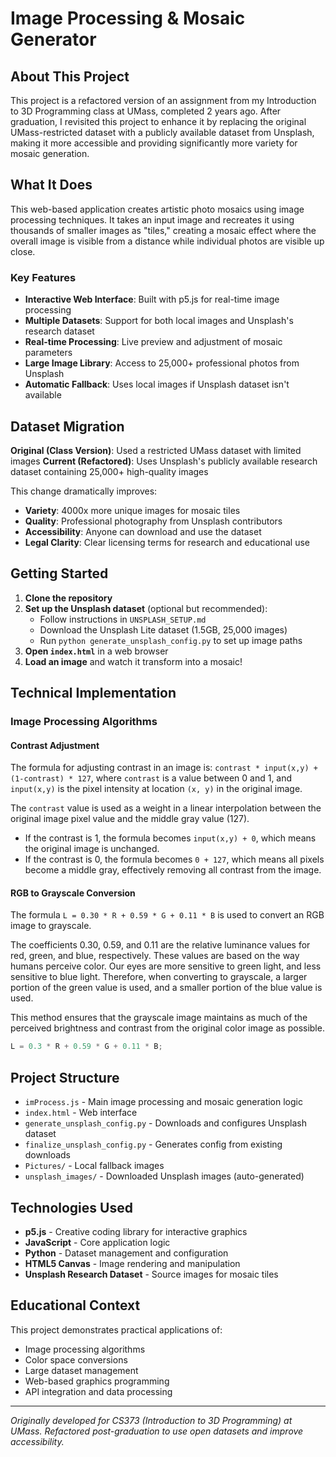 # Image Processing & Mosaic Generator

## About This Project

This project is a refactored version of an assignment from my Introduction to 3D Programming class at UMass, completed 2 years ago. After graduation, I revisited this project to enhance it by replacing the original UMass-restricted dataset with a publicly available dataset from Unsplash, making it more accessible and providing significantly more variety for mosaic generation.

## What It Does

This web-based application creates artistic photo mosaics using image processing techniques. It takes an input image and recreates it using thousands of smaller images as "tiles," creating a mosaic effect where the overall image is visible from a distance while individual photos are visible up close.

### Key Features

- **Interactive Web Interface**: Built with p5.js for real-time image processing
- **Multiple Datasets**: Support for both local images and Unsplash's research dataset
- **Real-time Processing**: Live preview and adjustment of mosaic parameters
- **Large Image Library**: Access to 25,000+ professional photos from Unsplash
- **Automatic Fallback**: Uses local images if Unsplash dataset isn't available

## Dataset Migration

**Original (Class Version)**: Used a restricted UMass dataset with limited images
**Current (Refactored)**: Uses Unsplash's publicly available research dataset containing 25,000+ high-quality images

This change dramatically improves:

- **Variety**: 4000x more unique images for mosaic tiles
- **Quality**: Professional photography from Unsplash contributors
- **Accessibility**: Anyone can download and use the dataset
- **Legal Clarity**: Clear licensing terms for research and educational use

## Getting Started

1. **Clone the repository**
2. **Set up the Unsplash dataset** (optional but recommended):
   - Follow instructions in `UNSPLASH_SETUP.md`
   - Download the Unsplash Lite dataset (1.5GB, 25,000 images)
   - Run `python generate_unsplash_config.py` to set up image paths
3. **Open `index.html`** in a web browser
4. **Load an image** and watch it transform into a mosaic!

## Technical Implementation

### Image Processing Algorithms

#### Contrast Adjustment

The formula for adjusting contrast in an image is: `contrast * input(x,y) + (1-contrast) * 127`, where `contrast` is a value between 0 and 1, and `input(x,y)` is the pixel intensity at location `(x, y)` in the original image.

The `contrast` value is used as a weight in a linear interpolation between the original image pixel value and the middle gray value (127).

- If the contrast is 1, the formula becomes `input(x,y) + 0`, which means the original image is unchanged.
- If the contrast is 0, the formula becomes `0 + 127`, which means all pixels become a middle gray, effectively removing all contrast from the image.

#### RGB to Grayscale Conversion

The formula `L = 0.30 * R + 0.59 * G + 0.11 * B` is used to convert an RGB image to grayscale.

The coefficients 0.30, 0.59, and 0.11 are the relative luminance values for red, green, and blue, respectively. These values are based on the way humans perceive color. Our eyes are more sensitive to green light, and less sensitive to blue light. Therefore, when converting to grayscale, a larger portion of the green value is used, and a smaller portion of the blue value is used.

This method ensures that the grayscale image maintains as much of the perceived brightness and contrast from the original color image as possible.

```javascript
L = 0.3 * R + 0.59 * G + 0.11 * B;
```

## Project Structure

- `imProcess.js` - Main image processing and mosaic generation logic
- `index.html` - Web interface
- `generate_unsplash_config.py` - Downloads and configures Unsplash dataset
- `finalize_unsplash_config.py` - Generates config from existing downloads
- `Pictures/` - Local fallback images
- `unsplash_images/` - Downloaded Unsplash images (auto-generated)

## Technologies Used

- **p5.js** - Creative coding library for interactive graphics
- **JavaScript** - Core application logic
- **Python** - Dataset management and configuration
- **HTML5 Canvas** - Image rendering and manipulation
- **Unsplash Research Dataset** - Source images for mosaic tiles

## Educational Context

This project demonstrates practical applications of:

- Image processing algorithms
- Color space conversions
- Large dataset management
- Web-based graphics programming
- API integration and data processing

---

_Originally developed for CS373 (Introduction to 3D Programming) at UMass. Refactored post-graduation to use open datasets and improve accessibility._
